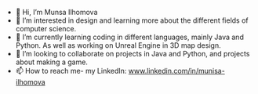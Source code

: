 - 👋 Hi, I’m Munsa Ilhomova
- 👀 I’m interested in design and learning more about the different fields of computer science.
- 🌱 I’m currently learning coding in different languages, mainly Java and Python. As well as working on Unreal Engine in 3D map design.
- 💞️ I’m looking to collaborate on projects in Java and Python, and projects about making a game. 
- 📫 How to reach me- my LinkedIn: www.linkedin.com/in/munisa-ilhomova

<!---
Hope to work and collaborate with as many people as I can! 
--->

